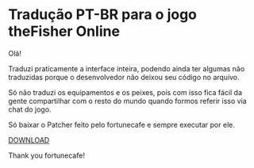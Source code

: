 # Tradução PT-BR para o jogo theFisher Online

Olá!

Traduzi praticamente a interface inteira, podendo ainda ter algumas não traduzidas porque o desenvolvedor não deixou seu código no arquivo.

Só não traduzi os equipamentos e os peixes, pois com isso fica fácil da gente compartilhar com o resto do mundo quando formos referir isso via chat do jogo.

Só baixar o Patcher feito pelo fortunecafe e sempre executar por ele.

[DOWNLOAD](https://github.com/andyde92/TheFisher-Online---Patcher-Vers-o-em-Portugu-s-PT-BR/archive/master.zip)

Thank you fortunecafe!

